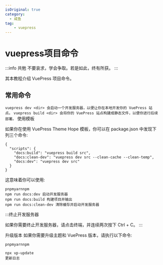 ```yaml
---
isOriginal: true
category:
  - 咸鱼
tag:
    - vuepress
---
```


# vuepress项目命令

:::info 共勉
不要哀求，学会争取。若是如此，终有所获。
:::



其本教程介绍 VuePress 项目命令。

## 常用命令


```vuepress dev <dir> 会启动一个开发服务器，以便让你在本地开发你的 VuePress 站点。```
```vuepress build <dir> 会将你的 VuePress 站点构建成静态文件，以便你进行后续部署。```
使用模板

如果你在使用 VuePress Theme Hope 模板，你可以在 package.json 中发现下列三个命令:

```
{
  "scripts": {
    "docs:build": "vuepress build src",
    "docs:clean-dev": "vuepress dev src --clean-cache --clean-temp",
    "docs:dev": "vuepress dev src"
  }
}
```
这意味着你可以使用:

```
pnpmyarnnpm
npm run docs:dev 启动开发服务器
npm run docs:build 构建项目并输出
npm run docs:clean-dev 清除缓存并启动开发服务器
```

:::终止开发服务器

如果你需要终止开发服务器，请点击终端，并连续两次按下 Ctrl + C。
:::

升级版本
如果你需要升级主题和 VuePress 版本，请执行以下命令:
```
pnpmyarnnpm

npx vp-update
更新日志
```








<Share colorful />